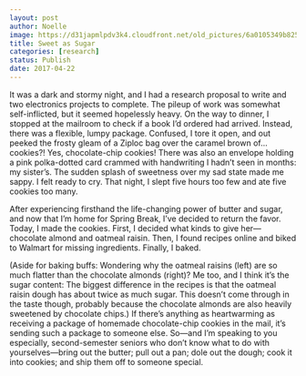 ```yaml
---
layout: post
author: Noelle
image: https://d31japmlpdv3k4.cloudfront.net/old_pictures/6a0105349b8251970b01b7c8e8a1da970b-800wi.jpg
title: Sweet as Sugar
categories: [research]
status: Publish
date: 2017-04-22
---
```


It was a dark and stormy night, and I had a research proposal to write and two electronics projects to complete. The pileup of work was somewhat self-inflicted, but it seemed hopelessly heavy. On the way to dinner, I stopped at the mailroom to check if a book I’d ordered had arrived. Instead, there was a flexible, lumpy package. Confused, I tore it open, and out peeked the frosty gleam of a Ziploc bag over the caramel brown of… cookies?! Yes, chocolate-chip cookies! There was also an envelope holding a pink polka-dotted card crammed with handwriting I hadn’t seen in months: my sister’s. The sudden splash of sweetness over my sad state made me sappy. I felt ready to cry. That night, I slept five hours too few and ate five cookies too many.

After experiencing firsthand the life-changing power of butter and sugar, and now that I’m home for Spring Break, I’ve decided to return the favor. Today, I made the cookies. First, I decided what kinds to give her—chocolate almond and oatmeal raisin. Then, I found recipes online and biked to Walmart for missing ingredients. Finally, I baked.

(Aside for baking buffs: Wondering why the oatmeal raisins (left) are so much flatter than the chocolate almonds (right)? Me too, and I think it’s the sugar content: The biggest difference in the recipes is that the oatmeal raisin dough has about twice as much sugar. This doesn’t come through in the taste though, probably because the chocolate almonds are also heavily sweetened by chocolate chips.)
If there’s anything as heartwarming as receiving a package of homemade chocolate-chip cookies in the mail, it’s sending such a package to someone else. So—and I’m speaking to you especially, second-semester seniors who don’t know what to do with yourselves—bring out the butter; pull out a pan; dole out the dough; cook it into cookies; and ship them off to someone special.

